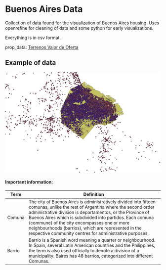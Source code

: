 # Buenos Aires Data

Collection of data found for the visualization of Buenos Aires housing. Uses openrefine for cleaning of data and some python for early visualizations.

Everything is in csv format.

prop_data: [Terrenos Valor de Oferta](https://data.buenosaires.gob.ar/dataset/terrenos-valor-de-oferta)

## Example of data
![Buenos Aires](map_example.png)

#### Important information:

| **Term** | **Definition** |
| --------- | -------------- |
| Comuna | The city of Buenos Aires is administratively divided into fifteen comunas, unlike the rest of Argentina where the second order administrative division is departamentos, or the Province of Buenos Aires which is subdivided into partidos. Each comuna (commune) of the city encompasses one or more neighbourhoods (barrios), which are represented in the respective community centres for administrative purposes. |
| Barrio | Barrio  is a Spanish word meaning a quarter or neighbourhood. In Spain, several Latin American countries and the Philippines, the term is also used officially to denote a division of a municipality. Baires has 48 barrios, categorized into different Comunas. |



